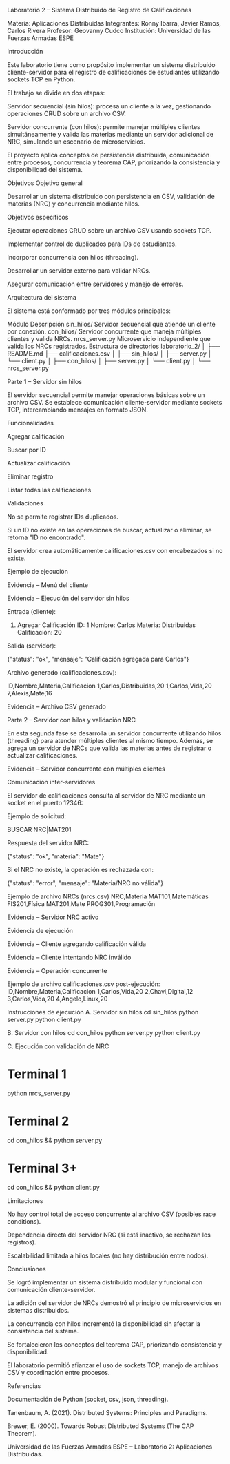 Laboratorio 2 – Sistema Distribuido de Registro de Calificaciones

Materia: Aplicaciones Distribuidas
Integrantes: Ronny Ibarra, Javier Ramos, Carlos Rivera
Profesor: Geovanny Cudco
Institución: Universidad de las Fuerzas Armadas ESPE

Introducción

Este laboratorio tiene como propósito implementar un sistema distribuido cliente-servidor para el registro de calificaciones de estudiantes utilizando sockets TCP en Python.

El trabajo se divide en dos etapas:

Servidor secuencial (sin hilos): procesa un cliente a la vez, gestionando operaciones CRUD sobre un archivo CSV.

Servidor concurrente (con hilos): permite manejar múltiples clientes simultáneamente y valida las materias mediante un servidor adicional de NRC, simulando un escenario de microservicios.

El proyecto aplica conceptos de persistencia distribuida, comunicación entre procesos, concurrencia y teorema CAP, priorizando la consistencia y disponibilidad del sistema.

Objetivos
Objetivo general

Desarrollar un sistema distribuido con persistencia en CSV, validación de materias (NRC) y concurrencia mediante hilos.

Objetivos específicos

Ejecutar operaciones CRUD sobre un archivo CSV usando sockets TCP.

Implementar control de duplicados para IDs de estudiantes.

Incorporar concurrencia con hilos (threading).

Desarrollar un servidor externo para validar NRCs.

Asegurar comunicación entre servidores y manejo de errores.

 Arquitectura del sistema

El sistema está conformado por tres módulos principales:

Módulo	Descripción
sin_hilos/	Servidor secuencial que atiende un cliente por conexión.
con_hilos/	Servidor concurrente que maneja múltiples clientes y valida NRCs.
nrcs_server.py	Microservicio independiente que valida los NRCs registrados.
Estructura de directorios
laboratorio_2/
│
├── README.md
├── calificaciones.csv
│
├── sin_hilos/
│   ├── server.py
│   └── client.py
│
├── con_hilos/
│   ├── server.py
│   └── client.py
│
└── nrcs_server.py

Parte 1 – Servidor sin hilos

El servidor secuencial permite manejar operaciones básicas sobre un archivo CSV.
Se establece comunicación cliente-servidor mediante sockets TCP, intercambiando mensajes en formato JSON.

Funcionalidades

Agregar calificación

Buscar por ID

Actualizar calificación

Eliminar registro

Listar todas las calificaciones

 Validaciones

No se permite registrar IDs duplicados.

Si un ID no existe en las operaciones de buscar, actualizar o eliminar, se retorna "ID no encontrado".

El servidor crea automáticamente calificaciones.csv con encabezados si no existe.

Ejemplo de ejecución

Evidencia – Menú del cliente


 Evidencia – Ejecución del servidor sin hilos


Entrada (cliente):

1. Agregar Calificación
ID: 1
Nombre: Carlos
Materia: Distribuidas
Calificación: 20


Salida (servidor):

{"status": "ok", "mensaje": "Calificación agregada para Carlos"}


Archivo generado (calificaciones.csv):

ID,Nombre,Materia,Calificacion
1,Carlos,Distribuidas,20
1,Carlos,Vida,20
7,Alexis,Mate,16


Evidencia – Archivo CSV generado


Parte 2 – Servidor con hilos y validación NRC

En esta segunda fase se desarrolla un servidor concurrente utilizando hilos (threading) para atender múltiples clientes al mismo tiempo.
Además, se agrega un servidor de NRCs que valida las materias antes de registrar o actualizar calificaciones.

Evidencia – Servidor concurrente con múltiples clientes


Comunicación inter-servidores

El servidor de calificaciones consulta al servidor de NRC mediante un socket en el puerto 12346:

Ejemplo de solicitud:

BUSCAR NRC|MAT201


Respuesta del servidor NRC:

{"status": "ok", "materia": "Mate"}


Si el NRC no existe, la operación es rechazada con:

{"status": "error", "mensaje": "Materia/NRC no válida"}

Ejemplo de archivo NRCs (nrcs.csv)
NRC,Materia
MAT101,Matemáticas
FIS201,Física
MAT201,Mate
PROG301,Programación


Evidencia – Servidor NRC activo


Evidencia de ejecución

Evidencia – Cliente agregando calificación válida


Evidencia – Cliente intentando NRC inválido


Evidencia – Operación concurrente


Ejemplo de archivo calificaciones.csv post-ejecución:
ID,Nombre,Materia,Calificacion
1,Carlos,Vida,20
2,Chavi,Digital,12
3,Carlos,Vida,20
4,Angelo,Linux,20

Instrucciones de ejecución
A. Servidor sin hilos
cd sin_hilos
python server.py
python client.py

B. Servidor con hilos
cd con_hilos
python server.py
python client.py

C. Ejecución con validación de NRC
# Terminal 1
python nrcs_server.py

# Terminal 2
cd con_hilos && python server.py

# Terminal 3+
cd con_hilos && python client.py

Limitaciones

No hay control total de acceso concurrente al archivo CSV (posibles race conditions).

Dependencia directa del servidor NRC (si está inactivo, se rechazan los registros).

Escalabilidad limitada a hilos locales (no hay distribución entre nodos).

Conclusiones

Se logró implementar un sistema distribuido modular y funcional con comunicación cliente-servidor.

La adición del servidor de NRCs demostró el principio de microservicios en sistemas distribuidos.

La concurrencia con hilos incrementó la disponibilidad sin afectar la consistencia del sistema.

Se fortalecieron los conceptos del teorema CAP, priorizando consistencia y disponibilidad.

El laboratorio permitió afianzar el uso de sockets TCP, manejo de archivos CSV y coordinación entre procesos.

Referencias

Documentación de Python (socket, csv, json, threading).

Tanenbaum, A. (2021). Distributed Systems: Principles and Paradigms.

Brewer, E. (2000). Towards Robust Distributed Systems (The CAP Theorem).

Universidad de las Fuerzas Armadas ESPE – Laboratorio 2: Aplicaciones Distribuidas.